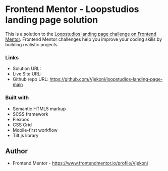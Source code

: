 # Frontend Mentor - Loopstudios landing page solution

This is a solution to the [Loopstudios landing page challenge on Frontend Mentor](https://www.frontendmentor.io/challenges/loopstudios-landing-page-N88J5Onjw). Frontend Mentor challenges help you improve your coding skills by building realistic projects. 


### Links

- Solution URL: 
- Live Site URL: 
- Github repo URL: https://github.com/Vjekoni/loopstudios-landing-page-main


### Built with

- Semantic HTML5 markup
- SCSS framework
- Flexbox
- CSS Grid
- Mobile-first workflow
- Tilt.js library


## Author

- Frontend Mentor - https://www.frontendmentor.io/profile/Vjekoni